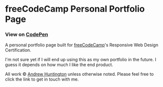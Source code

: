 # freeCodeCamp Personal Portfolio Page

### View on [CodePen]()

A personal portfolio page built for [freeCodeCamp](https://www.freecodecamp.com)'s Responsive Web Design Certification.

I'm not sure yet if I will end up using this as my own portfolio in the future. I guess it depends on how much I like the end product.

All work © [Andrew Huntington](https://andrewhuntington.com) unless otherwise noted. Please feel free to click the link to get in touch with me.
